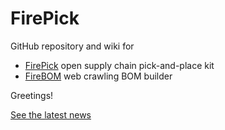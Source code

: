 FirePick
========

GitHub repository and wiki for 

* [FirePick](https://github.com/firepick1/FirePick/wiki/Home) open supply chain pick-and-place kit
* [FireBOM](https://github.com/firepick1/FirePick/wiki/FireBOM) web crawling BOM builder

Greetings!

[See the latest news](https://github.com/firepick1/FirePick/wiki/News)

